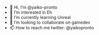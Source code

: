 - 👋 Hi, I’m @yaiko-pronto
- 👀 I’m interested in Eh
- 🌱 I’m currently learning Unreal
- 💞️ I’m looking to collaborate on gamedev
- 📫 How to reach me twitter: @yaikopronto

<!---
yaiko-pronto/yaiko-pronto is a ✨ special ✨ repository because its `README.md` (this file) appears on your GitHub profile.
You can click the Preview link to take a look at your changes.
--->
